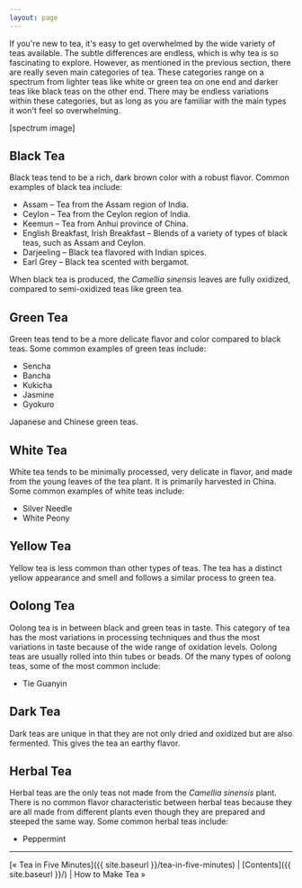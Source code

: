 ```yaml
---
layout: page
---
```


If you're new to tea, it's easy to get overwhelmed by the wide variety of teas available. The subtle differences are endless, which is why tea is so fascinating to explore. However, as mentioned in the previous section, there are really seven main categories of tea. These categories range on a spectrum from lighter teas like white or green tea on one end and darker teas like black teas on the other end. There may be endless variations within these categories, but as long as you are familiar with the main types it won't feel so overwhelming.

[spectrum image]

## Black Tea

Black teas tend to be a rich, dark brown color with a robust flavor. Common examples of black tea include:

* Assam – Tea from the Assam region of India.
* Ceylon – Tea from the Ceylon region of India.
* Keemun – Tea from Anhui province of China.
* English Breakfast, Irish Breakfast – Blends of a variety of types of black teas, such as Assam and Ceylon.
* Darjeeling – Black tea flavored with Indian spices.
* Earl Grey – Black tea scented with bergamot.

When black tea is produced, the *Camellia sinensis* leaves are fully oxidized, compared to semi-oxidized teas like green tea.

## Green Tea

Green teas tend to be a more delicate flavor and color compared to black teas. Some common examples of green teas include:

* Sencha
* Bancha
* Kukicha
* Jasmine
* Gyokuro

Japanese and Chinese green teas.

## White Tea

White tea tends to be minimally processed, very delicate in flavor, and made from the young leaves of the tea plant. It is primarily harvested in China. Some common examples of white teas include:

* Silver Needle
* White Peony

## Yellow Tea

Yellow tea is less common than other types of teas. The tea has a distinct yellow appearance and smell and follows a similar process to green tea.

## Oolong Tea

Oolong tea is in between black and green teas in taste. This category of tea has the most variations in processing techniques and thus the most variations in taste because of the wide range of oxidation levels. Oolong teas are usually rolled into thin tubes or beads. Of the many types of oolong teas, some of the most common include:

* Tie Guanyin

## Dark Tea

Dark teas are unique in that they are not only dried and oxidized but are also fermented. This gives the tea an earthy flavor.

## Herbal Tea

Herbal teas are the only teas not made from the *Camellia sinensis* plant. There is no common flavor characteristic between herbal teas because they are all made from different plants even though they are prepared and steeped the same way. Some common herbal teas include:

* Peppermint

---

[&laquo; Tea in Five Minutes]({{ site.baseurl }}/tea-in-five-minutes) |
 [Contents]({{ site.baseurl }}/) | 
 How to Make Tea &raquo;
